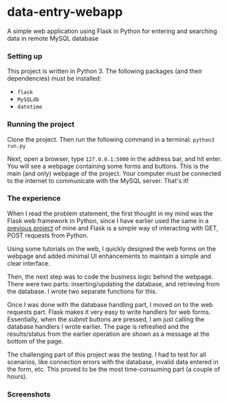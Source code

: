 # data-entry-webapp
A simple web application using Flask in Python for entering and searching data in remote MySQL database

### Setting up

This project is written in Python 3. The following packages (and their dependencies) must be installed:
* `flask`
* `MySQLdb`
* `datetime`

### Running the project

Clone the project. Then run the following command in a terminal:
`python3 run.py`

Next, open a browser, type `127.0.0.1:5000` in the address bar, and hit enter. You will see a webpage containing some forms and buttons. This is the main (and only) webpage of the project. Your computer must be connected to the internet to communicate with the MySQL server. That's it!

### The experience

When I read the problem statement, the first thought in my mind was the Flask web framework in Python, since I have earlier used the same in a [previous project](https://github.com/mousam05/restaurant-aggregator) of mine and Flask is a simple way of interacting with GET, POST requests from Python.

Using some tutorials on the web, I quickly designed the web forms on the webpage and added minimal UI enhancements to maintain a simple and clear interface.

Then, the next step was to code the business logic behind the webpage. There were two parts: inserting/updating the database, and retrieving from the database. I wrote two separate functions for this.

Once I was done with the database handling part, I moved on to the web requests part. Flask makes it very easy to write handlers for web forms. Essentially, when the *submit* buttons are pressed, I am just calling the database handlers I wrote earlier. The page is refreshed and the results/status from the earlier operation are shown as a message at the bottom of the page.

The challenging part of this project was the testing. I had to test for all scenarios, like connection errors with the database, invalid data entered in the form, etc. This proved to be the most time-consuming part (a couple of hours).

### Screenshots

